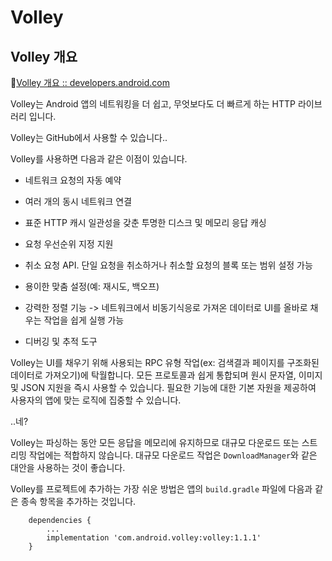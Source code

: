 # Volley

## Volley 개요

🔗[Volley 개요 :: developers.android.com](https://developer.android.com/training/volley?hl=ko)

Volley는 Android 앱의 네트워킹을 더 쉽고, 무엇보다도 더 빠르게 하는 HTTP 라이브러리 입니다.

Volley는 GitHub에서 사용할 수 있습니다..

Volley를 사용하면 다음과 같은 이점이 있습니다.

- 네트워크 요청의 자동 예약

- 여러 개의 동시 네트워크 연결

- 표준 HTTP 캐시 일관성을 갖춘 투명한 디스크 및 메모리 응답 캐싱

- 요청 우선순위 지정 지원

- 취소 요청 API. 단일 요청을 취소하거나 취소할 요청의 블록 또는 범위 설정 가능

- 용이한 맞춤 설정(예: 재시도, 백오프)

- 강력한 정렬 기능 -> 네트워크에서 비동기식응로 가져온 데이터로 UI를 올바로 채우는 작업을 쉽게 실행 가능

- 디버깅 및 추적 도구

Volley는 UI를 채우기 위해 사용되는 RPC 유형 작업(ex: 검색결과 페이지를 구조화된 데이터로 가져오기)에 탁월합니다. 모든 프로토콜과 쉽게 통합되며 원시 문자열, 이미지 및 JSON 지원을 즉시 사용할 수 있습니다. 필요한 기능에 대한 기본 자원을 제공하여 사용자의 앱에 맞는 로직에 집중할 수 있습니다.

..네?

Volley는 파싱하는 동안 모든 응답을 메모리에 유지하므로 대규모 다운로드 또는 스트리밍 작업에는 적합하지 않습니다. 대규모 다운로드 작업은 `DownloadManager`와 같은 대안을 사용하는 것이 좋습니다.

Volley를 프로젝트에 추가하는 가장 쉬운 방법은 앱의 `build.gradle` 파일에 다음과 같은 종속 항목을 추가하는 것입니다.

```
    dependencies {
        ...
        implementation 'com.android.volley:volley:1.1.1'
    }
    
```

